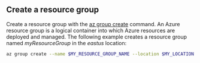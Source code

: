 
<!-- 
```variables
export MY_RESOURCE_GROUP_NAME=myResourceGroup
export MY_LOCATION=eastus
export MY_VM_NAME=myVM
export MY_VM_IMAGE=debian
export MY_ADMIN_USERNAME=azureuser
```
-->

## Create a resource group

Create a resource group with the [az group create](/cli/azure/group) command. An Azure resource group is a logical container into which Azure resources are deployed and managed. The following example creates a resource group named *myResourceGroup* in the *eastus* location:

```bash
az group create --name $MY_RESOURCE_GROUP_NAME --location $MY_LOCATION
```